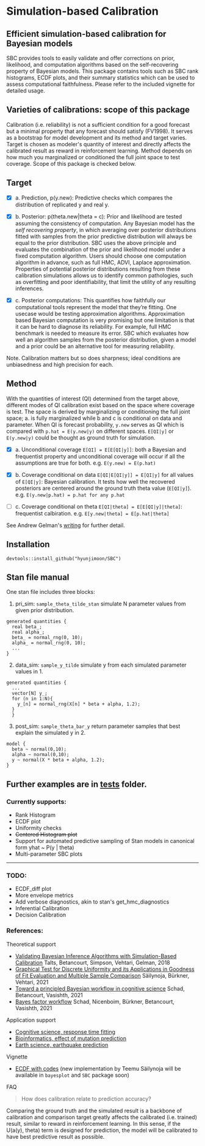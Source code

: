 # Simulation-based Calibration
## Efficient simulation-based calibration for Bayesian models
SBC provides tools to easily validate and offer corrections on prior, likelihood, and computation algorithms based on the self-recovering property of Bayesian models. This package contains tools such as SBC rank histograms, ECDF plots, and their summary statistics which can be used to assess computational faithfulness. Please refer to the included vignette for detailed usage.

## Varieties of calibrations: scope of this package
Calibration (i.e. reliability) is not a sufficient condition for a good forecast but a minimal property that any forecast should satisfy (FV1998). It serves as a bootstrap for model development and its method and target varies. Target is chosen as modeler's quantity of interest and directly affects the calibrated result as reward in reinforcement learning. Method depends on how much you marginalized or conditioned the full joint space to test coverage. Scope of this package is checked below.

## Target
- [x] a. Prediction, p(y.new): Predictive checks which compares the distribution of replicated y and real y.

- [x] b. Posterior: p(theta.new|theta = c): Prior and likelihood are tested assuming the consistency of computation. Any Bayesian model has the *self recovering property*, in which averaging over posterior distributions fitted with samples from the prior predictive distribution will always be equal to the prior distribution. SBC uses the above principle and evaluates the combination of the prior and likelihood model under a fixed computation algorithm. Users should choose one computation algorithm in advance, such as full HMC, ADVI, Laplace approximation. Properties of potential posterior distributions resulting from these calibration simulations allows us to identify common pathologies, such as overfitting and poor identifiability, that limit the utility of any resulting inferences. 

- [x] c. Posterior computations: This quantifies how faithfully our computational tools represent the model that they’re fitting. One usecase would be testing approximation algorithms. Approximation based Bayesian computation is very promising but one limitation is that it can be hard to diagnose its reliability. For example, full HMC benchmark is needed to measure its error. SBC which evaluates how well an algorithm samples from the posterior distribution, given a model and a prior could be an alternative tool for measuring reliability.

Note. Calibration matters but so does sharpness; ideal conditions are unbiasedness and high precision for each.

## Method
With the quantities of interest (QI) determined from the target above, different modes of QI calibration exist based on the space where coverage is test. The space is derived by marginalizing or conditioning the full joint space; a. is fully marginalized while b and c is conditional on data and parameter. When QI is forecast probability, `y.new` serves as QI which is compared with `p.hat = E(y.new|y)` on different spaces. `E[QI|y]` or `E(y.new|y)` could be thought as ground truth for simulation.

- [x] a. Unconditional coverage `E[QI] = E[E[QI|y]]`: both a Bayesian and frequentist property and unconditional coverage will occur if all the assumptions are true for both. e.g. `E(y.new) = E(p.hat)`

- [x] b. Coverage conditional on data `E[QI|E[QI|y]] = E[QI|y]` for all values of `E[QI|y]`: Bayesian calibration. It tests how well the recovered posteriors are centered around the ground truth theta value (`E[QI|y]`). e.g. `E(y.new|p.hat) = p.hat for any p.hat`
- [ ] c. Coverage conditional on theta `E[QI|theta] = E[E[QI|y]|theta]`: frequentist calbiration. e.g.  `E[y.new|theta] = E[p.hat|theta]`

See Andrew Gelman's [writing](https://statmodeling.stat.columbia.edu/2012/12/06/yes-checking-calibration-of-probability-forecasts-is-part-of-bayesian-statistics/) for further detail.

## Installation
```
devtools::install_github("hyunjimoon/SBC")
```
## Stan file manual
One stan file includes three blocks:

1. pri_sim: `sample_theta_tilde_stan`
simulate N parameter values from given prior distribution.
```{stan}
generated quantities {
  real beta_;
  real alpha_;
  beta_ = normal_rng(0, 10);
  alpha_ = normal_rng(0, 10);
  ...
}
```
2. data_sim: `sample_y_tilde`
simulate y from each simulated parameter values in 1.
```{stan}
generated quantities {
  ...
  vector[N] y_;
  for (n in 1:N){
    y_[n] = normal_rng(X[n] * beta + alpha, 1.2);
  }
  }
```
3. post_sim: `sample_theta_bar_y`
return parameter samples that best explain the simulated y in 2.
```{stan}
model {
  beta ~ normal(0,10);
  alpha ~ normal(0,10);
  y ~ normal(X * beta + alpha, 1.2);
}
```
Further examples are in [tests](https://github.com/hyunjimoon/SBC/tree/master/tests) folder.
---
### Currently supports:
* Rank Histogram
* ECDF plot
* Uniformity checks
* ~~Centered Histogram plot~~
* Support for automated predictive sampling of Stan models in canonical form yhat ~ P(y | theta)
* Multi-parameter SBC plots
---
### TODO:
* ECDF\_diff plot
* More envelope metrics
* Add verbose diagnostics, akin to stan's get\_hmc\_diagnostics
* Inferential Calibration
* Decision Calibration

### References:
Theoretical support
* [Validating Bayesian Inference Algorithms with Simulation-Based Calibration](https://arxiv.org/pdf/1804.06788.pdf) Talts, Betancourt, Simpson, Vehtari, Gelman, 2018
* [Graphical Test for Discrete Uniformity and its Applications in Goodness of Fit Evaluation and Multiple Sample Comparison](https://arxiv.org/abs/2103.10522)  Säilynoja, Bürkner, Vehtari, 2021
* [Toward a principled Bayesian workflow in cognitive science](https://psycnet.apa.org/record/2020-43606-001) Schad, Betancourt, Vasishth, 2021
* [Bayes factor workflow](https://arxiv.org/pdf/2103.08744.pdf) Schad, Nicenboim, Bürkner, Betancourt, Vasishth, 2021

Application support
* [Cognitive science, response time fitting](https://link.springer.com/content/pdf/10.3758/s13428-019-01318-x.pdf)
* [Bioinformatics, effect of mutation prediction](https://www.biorxiv.org/content/10.1101/2020.10.27.356758v1.full.pdf)
* [Earth science, earthquake prediction](https://gmd.copernicus.org/articles/11/4383/2018/gmd-11-4383-2018.pdf )

Vignette
* [ECDF with codes](https://avehtari.github.io/rhat_ess/rhat_ess.html) (new implementation by Teemu Säilynoja will be available in `bayesplot` and `SBC` package soon)

FAQ
> How does calibration relate to prediction accuracy?

Comparing the ground truth and the simulated result is a backbone of calibration and comparison target greatly affects the calibrated (i.e. trained) result, similar to reward in reinforcement learning. In this sense, if the U(a(y), theta) term is designed for prediction, the model will be calibrated to have best predictive result as possible.
